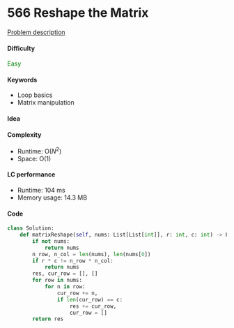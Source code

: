 566 Reshape the Matrix
=======================
[Problem description](https://leetcode.com/problems/reshape-the-matrix/)

#### Difficulty
<span style="color:green">Easy</span>

#### Keywords
- Loop basics
- Matrix manipulation

#### Idea

#### Complexity
- Runtime: O($N^2$)
- Space: O(1)

#### LC performance
- Runtime: 104 ms
- Memory usage: 14.3 MB

#### Code
```python
class Solution:
    def matrixReshape(self, nums: List[List[int]], r: int, c: int) -> List[List[int]]:
        if not nums:
            return nums
        n_row, n_col = len(nums), len(nums[0])
        if r * c != n_row * n_col:
            return nums
        res, cur_row = [], []
        for row in nums:
            for n in row:
                cur_row += n,
                if len(cur_row) == c:
                    res += cur_row,
                    cur_row = []
        return res
```